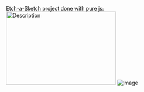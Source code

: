 Etch-a-Sketch project done with pure js:
<img src="[path/to/your/image.jpg](https://github.com/user-attachments/assets/3a487e91-82f4-4f5a-be1a-e1bd8745bb69)" alt="Description" width="300" height="200">
![image]()
